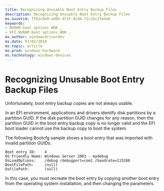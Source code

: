```yaml
---
title: Recognizing Unusable Boot Entry Backup Files
description: Recognizing Unusable Boot Entry Backup Files
ms.assetid: ff61c8e9-ad6b-4f3f-9c4b-72c24c27eda6
keywords:
- NVRAM boot options WDK ,
- EFI NVRAM boot options WDK ,
ms.author: windowsdriverdev
ms.date: 07/02/2018
ms.topic: article
ms.prod: windows-hardware
ms.technology: windows-devices
---
```


# Recognizing Unusable Boot Entry Backup Files

Unfortunately, boot entry backup copies are not always usable.

In an EFI environment, applications and drivers identify disk partitions by a partition GUID. If the disk partition GUID changes for any reason, then the partition GUID in the boot entry backup copy is no longer valid and the EFI boot loader cannot use the backup copy to boot the system.

The following Bootcfg sample shows a boot entry that was imported with invalid partition GUIDs.

```
Boot entry ID:    4
OS Friendly Name: Windows Server 2003 - mydebug
OsLoadOptions:    /debug /debugport=com1 /baudrate=115200
BootFilePath:     (null)
OsFilePath:       (null)
```

In this case, you must recreate the boot entry by copying another boot entry from the operating system installation, and then changing the parameters.
